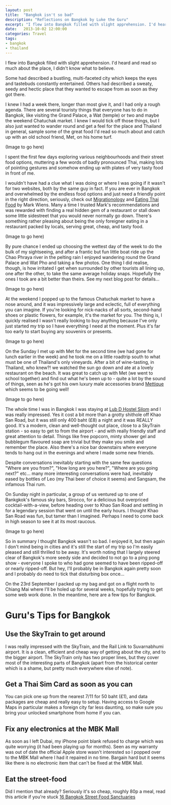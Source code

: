 ```yaml
---
layout: post
title:  "Bangkok isn't so bad"
description: "Reflections on Bangkok by Luke the Guru"
excerpt: "I flew into Bangkok filled with slight apprehension. I'd heard and read so much about the place, I didn't know what to believe."
date:   2013-10-02 12:00:00
categories: Travel
tags:
- bangkok
- thailand
---
```


I flew into Bangkok filled with slight apprehension. I'd heard and read so much about the place, I didn't know what to believe.

Some had described a bustling, multi-faceted city which keeps the eyes and tastebuds constantly entertained. Others had described a sweaty, seedy and hectic place that they wanted to escape from as soon as they got there.

I knew I had a week there, longer than most give it, and I had only a rough agenda. There are several touristy things that everyone has to do in Bangkok, like visiting the Grand Palace, a Wat (temple) or two and maybe the weekend Chatuchak market. I knew I would tick off those things, but I also just wanted to wander round and get a feel for the place and Thailand in general, sample some of the great food I'd read so much about and catch up with an old school friend, Met, on his home turf.

(Image to go here)

I spent the first few days exploring various neighbourhoods and their street food options, muttering a few words of badly pronounced Thai, making lots of pointing gestures and somehow ending up with plates of very tasty food in front of me.

I wouldn't have had a clue what I was doing or where I was going if it wasn't for two websites, both by the same guy in fact. If you are ever in Bangkok and overwhelmed by the endless food options and just need a friendly point in the right direction, seriously, check out [Migrationology](http://migrationology.com/ "Migrationology") and [Eating Thai Food](http://eatingthaifood.com/ "Eating Thai Food") by Mark Wiens. Many a time I trusted Mark's recommendations and was rewarded with finding a real hidden gem of a restaurant or stall down some little sidestreet that you would never normally go down. There's something rather pleasing about being the only foreigner eating in a restaurant packed by locals, serving great, cheap, and tasty food.

(Image to go here)

By pure chance I ended up choosing the wettest day of the week to do the bulk of my sightseeing, and after a frantic but fun little boat ride up the Chao Phraya river in the pelting rain I enjoyed wandering round the Grand Palace and Wat Pho and taking a few photos. One thing I did realise, though, is how irritated I get when surrounded by other tourists all lining up, one after the other, to take the same average holiday snaps. Hopefully the ones I took are a bit better than theirs. See my next blog post for details...

(Image to go here)

At the weekend I popped up to the famous Chatuchak market to have a nose around, and it was impressively large and eclectic, full of everything you can imagine. If you're looking for nick-nacks of all sorts, second-hand shoes or plastic flowers, for example, it's the market for you. The thing is, I quickly realised I wasn't really looking to buy anything because I've only just started my trip so I have everything I need at the moment. Plus it's far too early to start buying any souvenirs or presents.

(Image to go here)

On the Sunday I met up with Met for the second time (we had gone for lunch earlier in the week) and he took me on a little roadtrip south to what must be one of Thailand's only vineyards. After a bit of wine-tasting, in Thailand, who knew?! we watched the sun go down and ate at a lovely restaurant on the beach. It was great to catch up with Met (we went to school together) and find out what he's been up to - quite a lot by the sound of things, seen as he's got his own luxury male accessories brand [Mettique](http://www.mettique.com) which seems to be going well!

(Image to go here)

The whole time I was in Bangkok I was staying at [Lub D Hostel Silom](http://silom.lubd.com/) and I was really impressed. Yes it cost a bit more than a grotty shithole off Khao San Road, but it was still only 400 baht (£8) a night and it was REALLY good. It's a modern, clean and well-thought out place, close to a SkyTrain station - so easy to get to from the airport - and with really friendly staff and great attention to detail. Things like free popcorn, minty shower gel and bubblegum flavoured soap are trivial but they make you smile and remember the place. Also there's a nice bar downstairs where everyone tends to hang out in the evenings and where I made some new friends.

Despite conversations inevitably starting with the same few questions "Where are you from?", "How long are you here?", "Where are you going next?" etc... many more interesting conversations were had, inevitably eased by bottles of Leo (my Thai beer of choice it seems) and Sangsam, the infamous Thai rum.

On Sunday night in particular, a group of us ventured up to one of Bankgkok's famous sky bars, Sirocco, for a delicious but overpriced cocktail-with-a-view, before heading over to Khao San Road and settling in for a legendary session that went on until the early hours. I thought Khao San Road was fun, but tamer than I imagined. Perhaps I need to come back in high season to see it at its most raucous.

(Image to go here)

So in summary I thought Bangkok wasn't so bad. I enjoyed it, but then again I don't mind being in cities and it's still the start of my trip so I'm easily pleased and still thrilled to be away. It's worth noting that I largely steered clear of Bangkok's more seedy side and decided to not go to a ping pong show - everyone I spoke to who had gone seemed to have been ripped-off or nearly ripped-off. But hey, I'll probably be in Bangkok again pretty soon and I probably do need to tick that disturbing box once...

On the 23rd September I packed up my bag and got on a flight north to Chiang Mai where I'll be holed up for several weeks, hopefully trying to get some web work done. In the meantime, here are a few tips for Bangkok.

Guru's Tips for Bangkok
=====================

Use the SkyTrain to get around
---------------------
I was really impressed with the SkyTrain, and the Rail Link to Suvarnabhumi airport. It is a clean, efficient and cheap way of getting about the city, and to the bigger airport. The SkyTrain only has two proper lines, but they cover most of the interesting parts of Bangkok (apart from the historical center which is a shame, but pretty much everywhere else of note).

Get a Thai Sim Card as soon as you can
---------------------
You can pick one up from the nearest 7/11 for 50 baht (£1), and data packages are cheap and really easy to setup. Having access to Google Maps in particular makes a foreign city far less daunting, so make sure you bring your unlocked smartphone from home if you can.

Fix any electronics at the MBK Mall
---------------------
As soon as I left Dubai, my iPhone point blank refused to charge which was quite worrying (it had been playing up for months). Seen as my warranty was out of date the official Apple store wasn't interested so I popped over to the MBK Mall where I had it repaired in no time. Bargain hard but it seems like there is no electronic item that can't be fixed at the MBK Mall.

Eat the street-food
---------------------
Did I mention that already? Seriously it's so cheap, roughly 80p a meal, read this article if you're stuck [16 Bangkok Street Food Sanctuaries](http://migrationology.com/2011/05/top-16-bangkok-street-food-sanctuaries/)